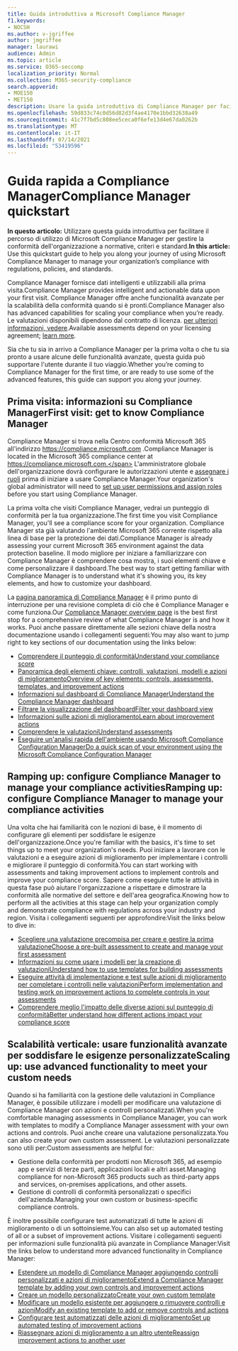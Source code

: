 ```yaml
---
title: Guida introduttiva a Microsoft Compliance Manager
f1.keywords:
- NOCSH
ms.author: v-jgriffee
author: jmgriffee
manager: laurawi
audience: Admin
ms.topic: article
ms.service: O365-seccomp
localization_priority: Normal
ms.collection: M365-security-compliance
search.appverid:
- MOE150
- MET150
description: Usare la guida introduttiva di Compliance Manager per facilitare il percorso di comprensione, configurazione e utilizzo di Compliance Manager.
ms.openlocfilehash: 59d833c74c0d56d82d3f4ae4170e1bbd32638a49
ms.sourcegitcommit: 41c7f7bd5c808ee5ceca0f6efe13d4e67da0262b
ms.translationtype: MT
ms.contentlocale: it-IT
ms.lasthandoff: 07/14/2021
ms.locfileid: "53419596"
---
```

# <a name="compliance-manager-quickstart"></a><span data-ttu-id="aba61-103">Guida rapida a Compliance Manager</span><span class="sxs-lookup"><span data-stu-id="aba61-103">Compliance Manager quickstart</span></span>

<span data-ttu-id="aba61-104">**In questo articolo:** Utilizzare questa guida introduttiva per facilitare il percorso di utilizzo di Microsoft Compliance Manager per gestire la conformità dell'organizzazione a normative, criteri e standard.</span><span class="sxs-lookup"><span data-stu-id="aba61-104">**In this article:** Use this quickstart guide to help you along your journey of using Microsoft Compliance Manager to manage your organization’s compliance with regulations, policies, and standards.</span></span>

<span data-ttu-id="aba61-105">Compliance Manager fornisce dati intelligenti e utilizzabili alla prima visita.</span><span class="sxs-lookup"><span data-stu-id="aba61-105">Compliance Manager provides intelligent and actionable data upon your first visit.</span></span> <span data-ttu-id="aba61-106">Compliance Manager offre anche funzionalità avanzate per la scalabilità della conformità quando si è pronti.</span><span class="sxs-lookup"><span data-stu-id="aba61-106">Compliance Manager also has advanced capabilities for scaling your compliance when you’re ready.</span></span> <span data-ttu-id="aba61-107">Le valutazioni disponibili dipendono dal contratto di licenza. [per ulteriori informazioni, vedere](/office365/servicedescriptions/microsoft-365-service-descriptions/microsoft-365-tenantlevel-services-licensing-guidance/microsoft-365-security-compliance-licensing-guidance).</span><span class="sxs-lookup"><span data-stu-id="aba61-107">Available assessments depend on your licensing agreement; [learn more](/office365/servicedescriptions/microsoft-365-service-descriptions/microsoft-365-tenantlevel-services-licensing-guidance/microsoft-365-security-compliance-licensing-guidance).</span></span>

<span data-ttu-id="aba61-108">Sia che tu sia in arrivo a Compliance Manager per la prima volta o che tu sia pronto a usare alcune delle funzionalità avanzate, questa guida può supportare l'utente durante il tuo viaggio.</span><span class="sxs-lookup"><span data-stu-id="aba61-108">Whether you’re coming to Compliance Manager for the first time, or are ready to use some of the advanced features, this guide can support you along your journey.</span></span>

## <a name="first-visit-get-to-know-compliance-manager"></a><span data-ttu-id="aba61-109">Prima visita: informazioni su Compliance Manager</span><span class="sxs-lookup"><span data-stu-id="aba61-109">First visit: get to know Compliance Manager</span></span>

<span data-ttu-id="aba61-110">Compliance Manager si trova nella Centro conformità Microsoft 365 all'indirizzo https://compliance.microsoft.com .</span><span class="sxs-lookup"><span data-stu-id="aba61-110">Compliance Manager is located in the Microsoft 365 compliance center at https://compliance.microsoft.com.</span></span> <span data-ttu-id="aba61-111">L'amministratore globale dell'organizzazione dovrà configurare le autorizzazioni utente e [assegnare i ruoli](compliance-manager-setup.md#set-user-permissions-and-assign-roles) prima di iniziare a usare Compliance Manager.</span><span class="sxs-lookup"><span data-stu-id="aba61-111">Your organization's global administrator will need to [set up user permissions and assign roles](compliance-manager-setup.md#set-user-permissions-and-assign-roles) before you start using Compliance Manager.</span></span>

<span data-ttu-id="aba61-112">La prima volta che visiti Compliance Manager, vedrai un punteggio di conformità per la tua organizzazione.</span><span class="sxs-lookup"><span data-stu-id="aba61-112">The first time you visit Compliance Manager, you'll see a compliance score for your organization.</span></span> <span data-ttu-id="aba61-113">Compliance Manager sta già valutando l'ambiente Microsoft 365 corrente rispetto alla linea di base per la protezione dei dati.</span><span class="sxs-lookup"><span data-stu-id="aba61-113">Compliance Manager is already assessing your current Microsoft 365 environment against the data protection baseline.</span></span> <span data-ttu-id="aba61-114">Il modo migliore per iniziare a familiarizzare con Compliance Manager è comprendere cosa mostra, i suoi elementi chiave e come personalizzare il dashboard.</span><span class="sxs-lookup"><span data-stu-id="aba61-114">The best way to start getting familiar with Compliance Manager is to understand what it's showing you, its key elements, and how to customize your dashboard.</span></span>

<span data-ttu-id="aba61-115">La [pagina panoramica di Compliance Manager](compliance-manager.md) è il primo punto di interruzione per una revisione completa di ciò che è Compliance Manager e come funziona.</span><span class="sxs-lookup"><span data-stu-id="aba61-115">Our [Compliance Manager overview page](compliance-manager.md) is the best first stop for a comprehensive review of what Compliance Manager is and how it works.</span></span> <span data-ttu-id="aba61-116">Puoi anche passare direttamente alle sezioni chiave della nostra documentazione usando i collegamenti seguenti:</span><span class="sxs-lookup"><span data-stu-id="aba61-116">You may also want to jump right to key sections of our documentation using the links below:</span></span>

- [<span data-ttu-id="aba61-117">Comprendere il punteggio di conformità</span><span class="sxs-lookup"><span data-stu-id="aba61-117">Understand your compliance score</span></span>](compliance-manager.md#understanding-your-compliance-score)
- [<span data-ttu-id="aba61-118">Panoramica degli elementi chiave: controlli, valutazioni, modelli e azioni di miglioramento</span><span class="sxs-lookup"><span data-stu-id="aba61-118">Overview of key elements: controls, assessments, templates, and improvement actions</span></span>](compliance-manager.md#key-elements-controls-assessments-templates-improvement-actions)
- [<span data-ttu-id="aba61-119">Informazioni sul dashboard di Compliance Manager</span><span class="sxs-lookup"><span data-stu-id="aba61-119">Understand the Compliance Manager dashboard</span></span>](compliance-manager-setup.md#understand-the-compliance-manager-dashboard)
- [<span data-ttu-id="aba61-120">Filtrare la visualizzazione del dashboard</span><span class="sxs-lookup"><span data-stu-id="aba61-120">Filter your dashboard view</span></span>](compliance-manager-setup.md#filtering-your-dashboard-view)
- [<span data-ttu-id="aba61-121">Informazioni sulle azioni di miglioramento</span><span class="sxs-lookup"><span data-stu-id="aba61-121">Learn about improvement actions</span></span>](compliance-manager-setup.md#improvement-actions-page)
- [<span data-ttu-id="aba61-122">Comprendere le valutazioni</span><span class="sxs-lookup"><span data-stu-id="aba61-122">Understand assessments</span></span>](compliance-manager.md#assessments)
- [<span data-ttu-id="aba61-123">Eseguire un'analisi rapida dell'ambiente usando Microsoft Compliance Configuration Manager</span><span class="sxs-lookup"><span data-stu-id="aba61-123">Do a quick scan of your environment using the Microsoft Compliance Configuration Manager</span></span>](compliance-manager-mcca.md)

## <a name="ramping-up-configure-compliance-manager-to-manage-your-compliance-activities"></a><span data-ttu-id="aba61-124">Ramping up: configure Compliance Manager to manage your compliance activities</span><span class="sxs-lookup"><span data-stu-id="aba61-124">Ramping up: configure Compliance Manager to manage your compliance activities</span></span>

<span data-ttu-id="aba61-125">Una volta che hai familiarità con le nozioni di base, è il momento di configurare gli elementi per soddisfare le esigenze dell'organizzazione.</span><span class="sxs-lookup"><span data-stu-id="aba61-125">Once you're familiar with the basics, it's time to set things up to meet your organization's needs.</span></span> <span data-ttu-id="aba61-126">Puoi iniziare a lavorare con le valutazioni e a eseguire azioni di miglioramento per implementare i controlli e migliorare il punteggio di conformità.</span><span class="sxs-lookup"><span data-stu-id="aba61-126">You can start working with assessments and taking improvement actions to implement controls and improve your compliance score.</span></span> <span data-ttu-id="aba61-127">Sapere come eseguire tutte le attività in questa fase può aiutare l'organizzazione a rispettare e dimostrare la conformità alle normative del settore e dell'area geografica.</span><span class="sxs-lookup"><span data-stu-id="aba61-127">Knowing how to perform all the activities at this stage can help your organization comply and demonstrate compliance with regulations across your industry and region.</span></span> <span data-ttu-id="aba61-128">Visita i collegamenti seguenti per approfondire:</span><span class="sxs-lookup"><span data-stu-id="aba61-128">Visit the links below to dive in:</span></span>

- [<span data-ttu-id="aba61-129">Scegliere una valutazione precompisa per creare e gestire la prima valutazione</span><span class="sxs-lookup"><span data-stu-id="aba61-129">Choose a pre-built assessment to create and manage your first assessment</span></span>](compliance-manager-assessments.md)
- [<span data-ttu-id="aba61-130">Informazioni su come usare i modelli per la creazione di valutazioni</span><span class="sxs-lookup"><span data-stu-id="aba61-130">Understand how to use templates for building assessments</span></span>](compliance-manager-templates.md)
- [<span data-ttu-id="aba61-131">Eseguire attività di implementazione e test sulle azioni di miglioramento per completare i controlli nelle valutazioni</span><span class="sxs-lookup"><span data-stu-id="aba61-131">Perform implementation and testing work on improvement actions to complete controls in your assessments</span></span>](compliance-manager-improvement-actions.md)
- [<span data-ttu-id="aba61-132">Comprendere meglio l'impatto delle diverse azioni sul punteggio di conformità</span><span class="sxs-lookup"><span data-stu-id="aba61-132">Better understand how different actions impact your compliance score</span></span>](compliance-score-calculation.md)

## <a name="scaling-up-use-advanced-functionality-to-meet-your-custom-needs"></a><span data-ttu-id="aba61-133">Scalabilità verticale: usare funzionalità avanzate per soddisfare le esigenze personalizzate</span><span class="sxs-lookup"><span data-stu-id="aba61-133">Scaling up: use advanced functionality to meet your custom needs</span></span>

<span data-ttu-id="aba61-134">Quando si ha familiarità con la gestione delle valutazioni in Compliance Manager, è possibile utilizzare i modelli per modificare una valutazione di Compliance Manager con azioni e controlli personalizzati.</span><span class="sxs-lookup"><span data-stu-id="aba61-134">When you're comfortable managing assessments in Compliance Manager, you can work with templates to modify a Compliance Manager assessment with your own actions and controls.</span></span> <span data-ttu-id="aba61-135">Puoi anche creare una valutazione personalizzata.</span><span class="sxs-lookup"><span data-stu-id="aba61-135">You can also create your own custom assessment.</span></span> <span data-ttu-id="aba61-136">Le valutazioni personalizzate sono utili per:</span><span class="sxs-lookup"><span data-stu-id="aba61-136">Custom assessments are helpful for:</span></span>

- <span data-ttu-id="aba61-137">Gestione della conformità per prodotti non Microsoft 365, ad esempio app e servizi di terze parti, applicazioni locali e altri asset.</span><span class="sxs-lookup"><span data-stu-id="aba61-137">Managing compliance for non-Microsoft 365 products such as third-party apps and services, on-premises applications, and other assets.</span></span>
- <span data-ttu-id="aba61-138">Gestione di controlli di conformità personalizzati o specifici dell'azienda.</span><span class="sxs-lookup"><span data-stu-id="aba61-138">Managing your own custom or business-specific compliance controls.</span></span>

<span data-ttu-id="aba61-139">È inoltre possibile configurare test automatizzati di tutte le azioni di miglioramento o di un sottoinsieme.</span><span class="sxs-lookup"><span data-stu-id="aba61-139">You can also set up automated testing of all or a subset of improvement actions.</span></span> <span data-ttu-id="aba61-140">Visitare i collegamenti seguenti per informazioni sulle funzionalità più avanzate in Compliance Manager:</span><span class="sxs-lookup"><span data-stu-id="aba61-140">Visit the links below to understand more advanced functionality in Compliance Manager:</span></span>

- [<span data-ttu-id="aba61-141">Estendere un modello di Compliance Manager aggiungendo controlli personalizzati e azioni di miglioramento</span><span class="sxs-lookup"><span data-stu-id="aba61-141">Extend a Compliance Manager template by adding your own controls and improvement actions</span></span>](compliance-manager-templates.md#extend-microsoft-365-assessment-templates)
- [<span data-ttu-id="aba61-142">Creare un modello personalizzato</span><span class="sxs-lookup"><span data-stu-id="aba61-142">Create your own custom template</span></span>](compliance-manager-templates.md#create-an-assessment-template)
- [<span data-ttu-id="aba61-143">Modificare un modello esistente per aggiungere o rimuovere controlli e azioni</span><span class="sxs-lookup"><span data-stu-id="aba61-143">Modify an existing template to add or remove controls and actions</span></span>](compliance-manager-templates.md#modify-a-template)
- [<span data-ttu-id="aba61-144">Configurare test automatizzati delle azioni di miglioramento</span><span class="sxs-lookup"><span data-stu-id="aba61-144">Set up automated testing of improvement actions</span></span>](compliance-manager-setup.md#set-up-automated-testing)
- [<span data-ttu-id="aba61-145">Riassegnare azioni di miglioramento a un altro utente</span><span class="sxs-lookup"><span data-stu-id="aba61-145">Reassign improvement actions to another user</span></span>](compliance-manager-setup.md#reassign-improvement-actions-to-another-user)
